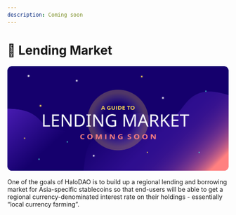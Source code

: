 ```yaml
---
description: Coming soon
---
```


# 🏦 Lending Market

![](../.gitbook/assets/artboard-1-copy-9.svg)

One of the goals of HaloDAO is to build up a regional lending and borrowing market for Asia-specific stablecoins so that end-users will be able to get a regional currency-denominated interest rate on their holdings - essentially “local currency farming”.

  


